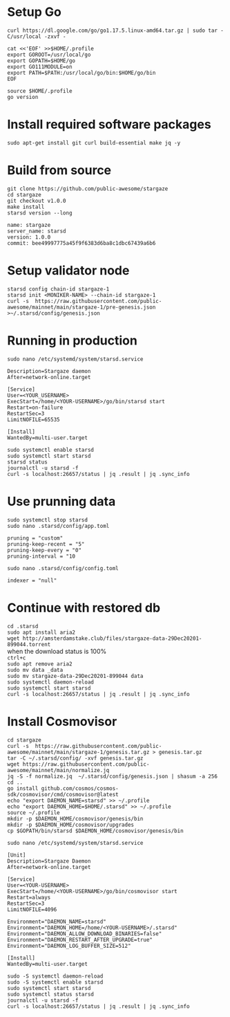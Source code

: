 # Setup Go  
`curl https://dl.google.com/go/go1.17.5.linux-amd64.tar.gz | sudo tar -C/usr/local -zxvf -`  
```
cat <<'EOF' >>$HOME/.profile
export GOROOT=/usr/local/go
export GOPATH=$HOME/go
export GO111MODULE=on
export PATH=$PATH:/usr/local/go/bin:$HOME/go/bin
EOF
```
`source $HOME/.profile`  
`go version`    
# Install required software packages  
`sudo apt-get install git curl build-essential make jq -y`    
# Build from source  
`git clone https://github.com/public-awesome/stargaze`  
`cd stargaze`  
`git checkout v1.0.0`  
`make install`    
`starsd version --long`  
```
name: stargaze
server_name: starsd
version: 1.0.0
commit: bee49997775a45f9f6383d6ba8c1dbc67439a6b6
```
# Setup validator node  
`starsd config chain-id stargaze-1`  
`starsd init <MONIKER-NAME> --chain-id stargaze-1`  
`curl -s  https://raw.githubusercontent.com/public-awesome/mainnet/main/stargaze-1/pre-genesis.json >~/.starsd/config/genesis.json`  
# Running in production  
`sudo nano /etc/systemd/system/starsd.service`  
```
Description=Stargaze daemon
After=network-online.target

[Service]
User=<YOUR_USERNAME>
ExecStart=/home/<YOUR-USERNAME>/go/bin/starsd start
Restart=on-failure
RestartSec=3
LimitNOFILE=65535

[Install]
WantedBy=multi-user.target
```
`sudo systemctl enable starsd`  
`sudo systemctl start starsd`  
`starsd status`  
`journalctl -u starsd -f`  
`curl -s localhost:26657/status | jq .result | jq .sync_info`  
# Use prunning data    
`sudo systemctl stop starsd`  
`sudo nano .starsd/config/app.toml`  
```
pruning = "custom"
pruning-keep-recent = "5"
pruning-keep-every = "0"
pruning-interval = "10
```
`sudo nano .starsd/config/config.toml`  
```
indexer = "null"
```
# Continue with restored db  
`cd .starsd`  
`sudo apt install aria2`  
`wget http://amsterdamstake.club/files/stargaze-data-29Dec20201-899044.torrent`  
when the download status is 100%  
`ctrl+c`  
`sudo apt remove aria2`  
`sudo mv data _data`  
`sudo mv stargaze-data-29Dec20201-899044 data`  
`sudo systemctl daemon-reload`  
`sudo systemctl start starsd`  
`curl -s localhost:26657/status | jq .result | jq .sync_info`  
# Install Cosmovisor  
`cd stargaze`  
`curl -s  https://raw.githubusercontent.com/public-awesome/mainnet/main/stargaze-1/genesis.tar.gz > genesis.tar.gz`  
`tar -C ~/.starsd/config/ -xvf genesis.tar.gz`  
`wget https://raw.githubusercontent.com/public-awesome/mainnet/main/normalize.jq`  
`jq -S -f normalize.jq  ~/.starsd/config/genesis.json | shasum -a 256`  
`cd ..`  
`go install github.com/cosmos/cosmos-sdk/cosmovisor/cmd/cosmovisor@latest`  
`echo "export DAEMON_NAME=starsd" >> ~/.profile`  
`echo "export DAEMON_HOME=$HOME/.starsd" >> ~/.profile`  
`source ~/.profile`  
`mkdir -p $DAEMON_HOME/cosmovisor/genesis/bin`  
`mkdir -p $DAEMON_HOME/cosmovisor/upgrades`  
`cp $GOPATH/bin/starsd $DAEMON_HOME/cosmovisor/genesis/bin`  

`sudo nano /etc/systemd/system/starsd.service`  
```
[Unit]
Description=Stargaze Daemon
After=network-online.target

[Service]
User=<YOUR-USERNAME>
ExecStart=/home/<YOUR-USERNAME>/go/bin/cosmovisor start
Restart=always
RestartSec=3
LimitNOFILE=4096

Environment="DAEMON_NAME=starsd"
Environment="DAEMON_HOME=/home/<YOUR-USERNAME>/.starsd"
Environment="DAEMON_ALLOW_DOWNLOAD_BINARIES=false"
Environment="DAEMON_RESTART_AFTER_UPGRADE=true"
Environment="DAEMON_LOG_BUFFER_SIZE=512"

[Install]
WantedBy=multi-user.target
```
`sudo -S systemctl daemon-reload`  
`sudo -S systemctl enable starsd`  
`sudo systemctl start starsd`  
`sudo systemctl status starsd`  
`journalctl -u starsd -f`  
`curl -s localhost:26657/status | jq .result | jq .sync_info`  
